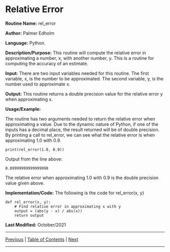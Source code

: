 # Relative Error

**Routine Name:**           rel_error

**Author:** Palmer Edholm

**Language:** Python.

**Description/Purpose:** This routine will compute the relative error in approximating a number, x, with another number, y. This is a routine for computing the accuracy of an estimate.

**Input:** There are two input variables needed for this routine. The first variable, x, is the number to be approximated. The second variable, y, is the number used to approximate x.

**Output:** This routine returns a double precision value for the relative error y when approximating x.

**Usage/Example:**

The routine has two arguments needed to return the relative error when approximating a value. Due to the dynamic nature of Python, if one of the inputs has a decimal place, the result returned will be of double precision. By printing a call to rel_error, we can see what the relative error is when approximating 1.0 with 0.9.
```
print(rel_error(1.0, 0.9))
```
Output from the line above:
```
0.09999999999999998
```
The relative error when approximating 1.0 with 0.9 is the double precision value given above.

**Implementation/Code:** The following is the code for rel_error(x, y)
```
def rel_error(x, y):
    # Find relative error in approximating x with y
    output = (abs(y - x) / abs(x))
    return output
```
**Last Modified:** October/2021

<hr>

[Previous](abserror.md)
| [Table of Contents](toc/manual_toc.md)
| [Next](graphics.md)

<hr>

